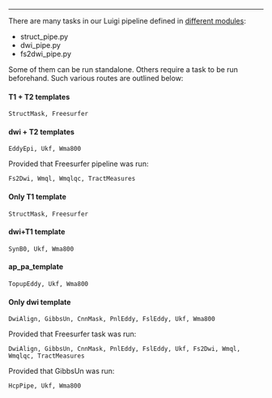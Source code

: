 ---

There are many tasks in our Luigi pipeline defined in [different modules](../workflows):

* struct_pipe.py
* dwi_pipe.py
* fs2dwi_pipe.py

Some of them can be run standalone. Others require a task to be run beforehand. Such various routes are outlined below:

#### T1 + T2 templates

    StructMask, Freesurfer
    
#### dwi + T2 templates

    EddyEpi, Ukf, Wma800
    
Provided that Freesurfer pipeline was run:

    Fs2Dwi, Wmql, Wmqlqc, TractMeasures
            

#### Only T1 template

    StructMask, Freesurfer
    
#### dwi+T1 template

    SynB0, Ukf, Wma800

#### ap_pa_template

    TopupEddy, Ukf, Wma800
    
#### Only dwi template

    DwiAlign, GibbsUn, CnnMask, PnlEddy, FslEddy, Ukf, Wma800
    
Provided that Freesurfer task was run:

    DwiAlign, GibbsUn, CnnMask, PnlEddy, FslEddy, Ukf, Fs2Dwi, Wmql, Wmqlqc, TractMeasures

Provided that GibbsUn was run:

    HcpPipe, Ukf, Wma800

        

